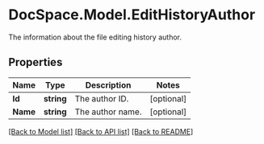 # DocSpace.Model.EditHistoryAuthor
The information about the file editing history author.

## Properties

Name | Type | Description | Notes
------------ | ------------- | ------------- | -------------
**Id** | **string** | The author ID. | [optional] 
**Name** | **string** | The author name. | [optional] 

[[Back to Model list]](../README.md#documentation-for-models) [[Back to API list]](../README.md#documentation-for-api-endpoints) [[Back to README]](../README.md)

